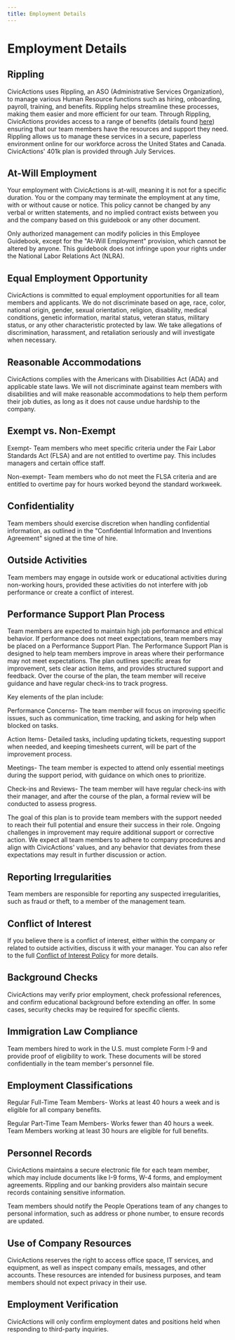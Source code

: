 ```yaml
---
title: Employment Details
---
```


# Employment Details

## Rippling

CivicActions uses Rippling, an ASO (Administrative Services Organization), to manage various Human Resource functions such as hiring, onboarding, payroll, training, and benefits. Rippling helps streamline these processes, making them easier and more efficient for our team. Through Rippling, CivicActions provides access to a range of benefits (details found [here](https://mybenefits.cc/civicactions/)) ensuring that our team members have the resources and support they need. Rippling allows us to manage these services in a secure, paperless environment online for our workforce across the United States and Canada.
CivicActions' 401k plan is provided through July Services.

## At-Will Employment

Your employment with CivicActions is at-will, meaning it is not for a specific duration. You or the company may terminate the employment at any time, with or without cause or notice. This policy cannot be changed by any verbal or written statements, and no implied contract exists between you and the company based on this guidebook or any other document.

Only authorized management can modify policies in this Employee Guidebook, except for the "At-Will Employment" provision, which cannot be altered by anyone. This guidebook does not infringe upon your rights under the National Labor Relations Act (NLRA).

## Equal Employment Opportunity

CivicActions is committed to equal employment opportunities for all team members and applicants. We do not discriminate based on age, race, color, national origin, gender, sexual orientation, religion, disability, medical conditions, genetic information, marital status, veteran status, military status, or any other characteristic protected by law. We take allegations of discrimination, harassment, and retaliation seriously and will investigate when necessary.

## Reasonable Accommodations

CivicActions complies with the Americans with Disabilities Act (ADA) and applicable state laws. We will not discriminate against team members with disabilities and will make reasonable accommodations to help them perform their job duties, as long as it does not cause undue hardship to the company.

## Exempt vs. Non-Exempt

Exempt- Team members who meet specific criteria under the Fair Labor Standards Act (FLSA) and are not entitled to overtime pay. This includes managers and certain office staff.

Non-exempt- Team members who do not meet the FLSA criteria and are entitled to overtime pay for hours worked beyond the standard workweek.

## Confidentiality

Team members should exercise discretion when handling confidential information, as outlined in the "Confidential Information and Inventions Agreement" signed at the time of hire.

## Outside Activities

Team members may engage in outside work or educational activities during non-working hours, provided these activities do not interfere with job performance or create a conflict of interest.

## Performance Support Plan Process

Team members are expected to maintain high job performance and ethical behavior. If performance does not meet expectations, team members may be placed on a Performance Support Plan.
The Performance Support Plan is designed to help team members improve in areas where their performance may not meet expectations. The plan outlines specific areas for improvement, sets clear action items, and provides structured support and feedback. Over the course of the plan, the team member will receive guidance and have regular check-ins to track progress.

Key elements of the plan include:

Performance Concerns- The team member will focus on improving specific issues, such as communication, time tracking, and asking for help when blocked on tasks.

Action Items- Detailed tasks, including updating tickets, requesting support when needed, and keeping timesheets current, will be part of the improvement process.

Meetings- The team member is expected to attend only essential meetings during the support period, with guidance on which ones to prioritize.

Check-ins and Reviews- The team member will have regular check-ins with their manager, and after the course of the plan, a formal review will be conducted to assess progress.

The goal of this plan is to provide team members with the support needed to reach their full potential and ensure their success in their role.
Ongoing challenges in improvement may require additional support or corrective action. We expect all team members to adhere to company procedures and align with CivicActions' values, and any behavior that deviates from these expectations may result in further discussion or action.

## Reporting Irregularities

Team members are responsible for reporting any suspected irregularities, such as fraud or theft, to a member of the management team.

## Conflict of Interest

If you believe there is a conflict of interest, either within the company or related to outside activities, discuss it with your manager. You can also refer to the full [Conflict of Interest Policy](https://guidebook.civicactions.com/en/latest/company-policies/employment/us/employment/#conflict-of-interest) for more details.

## Background Checks

CivicActions may verify prior employment, check professional references, and confirm educational background before extending an offer. In some cases, security checks may be required for specific clients.

## Immigration Law Compliance

Team members hired to work in the U.S. must complete Form I-9 and provide proof of eligibility to work. These documents will be stored confidentially in the team member's personnel file.

## Employment Classifications

Regular Full-Time Team Members- Works at least 40 hours a week and is eligible for all company benefits.

Regular Part-Time Team Members- Works fewer than 40 hours a week. Team Members working at least 30 hours are eligible for full benefits.

## Personnel Records

CivicActions maintains a secure electronic file for each team member, which may include documents like I-9 forms, W-4 forms, and employment agreements. Rippling and our banking providers also maintain secure records containing sensitive information.

Team members should notify the People Operations team of any changes to personal information, such as address or phone number, to ensure records are updated.

## Use of Company Resources

CivicActions reserves the right to access office space, IT services, and equipment, as well as inspect company emails, messages, and other accounts. These resources are intended for business purposes, and team members should not expect privacy in their use.

## Employment Verification

CivicActions will only confirm employment dates and positions held when responding to third-party inquiries.
